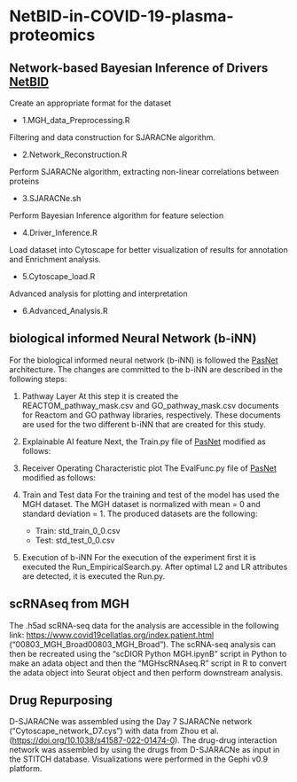 # NetBID-in-COVID-19-plasma-proteomics

## Network-based Bayesian Inference of Drivers [NetBID](https://github.com/jyyulab/NetBID)
Create an appropriate format for the dataset
+ 1.MGH_data_Preprocessing.R

Filtering and data construction for SJARACNe algorithm.
+ 2.Network_Reconstruction.R

Perform SJARACNe algorithm, extracting non-linear correlations between proteins
+ 3.SJARACNe.sh

Perform Bayesian Inference algorithm for feature selection
+ 4.Driver_Inference.R

Load dataset into Cytoscape for better visualization of results for annotation and Enrichment analysis.
+ 5.Cytoscape_load.R

Advanced analysis for plotting and interpretation
+ 6.Advanced_Analysis.R

## biological informed Neural Network (b-iNN)
For the biological informed neural network (b-iNN) is followed the <a href="https://github.com/DataX-JieHao/PASNet#interpretable-neural-network-on-the-biological-pathway-level">PasNet</a> architecture. The changes are committed to the b-iNN are described in the following steps: 

1. Pathway Layer
At this step it is created the REACTOM_pathway_mask.csv and GO_pathway_mask.csv documents for Reactom and GO pathway libraries, respectively. These documents are used for the two different b-iNN that are created for this study.

2. Explainable AI feature
Next, the Train.py file of <a href="https://github.com/DataX-JieHao/PASNet#interpretable-neural-network-on-the-biological-pathway-level">PasNet</a> modified as follows:

3. Receiver Operating Characteristic plot
The EvalFunc.py file of <a href="https://github.com/DataX-JieHao/PASNet#interpretable-neural-network-on-the-biological-pathway-level">PasNet</a> modified as follows:

4. Train and Test data
For the training and test of the model has used the MGH dataset. The MGH dataset is normalized with mean = 0 and standard deviation = 1. The produced datasets are the following: 
	+ Train: std_train_0_0.csv
	+ Test: std_test_0_0.csv

5. Execution of b-iNN
For the execution of the experiment first it is executed the Run_EmpiricalSearch.py. After optimal L2 and LR attributes are detected, it is executed the Run.py.

## scRNAseq from MGH
The .h5ad scRNA-seq data for the analysis are accessible in the following link: https://www.covid19cellatlas.org/index.patient.html (“00803_MGH_Broad00803_MGH_Broad”). The scRNA-seq analysis can then be recreated using the “scDIOR Python MGH.ipynB” script in Python to make an adata object and then the “MGHscRNAseq.R” script in R to convert the adata object into Seurat object and then perform downstream analysis.
## Drug Repurposing
D-SJARACNe was assembled using the Day 7 SJARACNe network (“Cytoscape_network_D7.cys”) with data from Zhou et al. (https://doi.org/10.1038/s41587-022-01474-0). The drug-drug interaction network was assembled by using the drugs from D-SJARACNe as input in the STITCH database. Visualizations were performed in the Gephi v0.9 platform.

